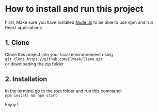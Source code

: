 # How to install and run this project
First, Make sure you have installed [Node Js](https://nodejs.org/en/) to be able to use npm and run React applications  

## 1. Clone
Clone this project into your local environnement using  
    ```
    git clone https://github.com/ElWask/llama.git
     ```  
or downloading the zip folder 

## 2. Installation
In the terminal go to the root folder and run this command:  
    ```
    npm install && npm start 
    ```  
    
Enjoy !
